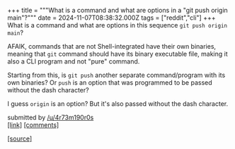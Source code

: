 +++
title = """What is a command and what are options in a "git push origin main"?"""
date = 2024-11-07T08:38:32.000Z
tags = ["reddit","cli"]
+++
What is a command and what are options in this sequence `git push origin main`?

AFAIK, commands that are not Shell-integrated have their own binaries, meaning that `git` command should have its binary executable file, making it also a CLI program and not "pure" command.

Starting from this, is `git push` another separate command/program with its own binaries? Or `push` is an option that was programmed to be passed without the dash character?

I guess `origin` is an option? But it's also passed without the dash character.

submitted by [/u/4r73m190r0s](https://www.reddit.com/user/4r73m190r0s)  
[\[link\]](https://www.reddit.com/r/commandline/comments/1gllzom/what_is_a_command_and_what_are_options_in_a_git/) [\[comments\]](https://www.reddit.com/r/commandline/comments/1gllzom/what_is_a_command_and_what_are_options_in_a_git/)

[[source]](https://www.reddit.com/r/commandline/comments/1gllzom/what_is_a_command_and_what_are_options_in_a_git/)
